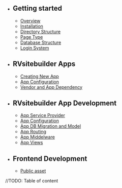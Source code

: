 - ## Getting started
    - [Overview](overview.md)   
    - [Installation](installation.md)
    - [Directory Structure](directory-structure.md)
    - [Page Type](page-type.md)
    - [Database Structure](database-structure.md)
    - [Login System](login-system.md)
- ## RVsitebuilder Apps
    - [Creating New App](creating-new-app.md)
    - [App Configuration](app-configuration-app-json.md) 
    - [Vendor and App Dependency](laravel-vendor-composer.md)
- ## RVsitebuilder App Development
    - [App Service Provider](app-service-provider.md)
    - [App Configuration](app-configuration.md) 
    - [App DB Migration and Model](app-database-migration-and-model.md)
    - [App Routing](app-routing.md)
    - [App Middelware](app-middleware.md)
    - [App Views](app-views.md) 

- ## Frontend Development
  -  [Public asset](public-asset.md) 

//TODO: Table of content
